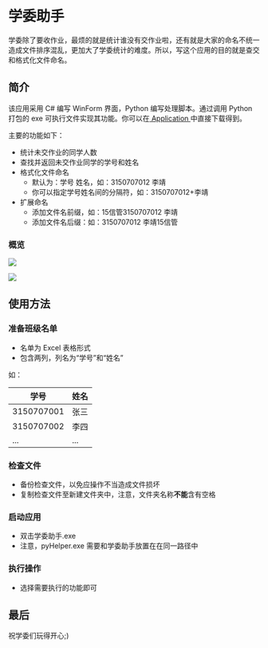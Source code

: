 # 学委助手

学委除了要收作业，最烦的就是统计谁没有交作业啦，还有就是大家的命名不统一造成文件排序混乱，更加大了学委统计的难度。所以，写这个应用的目的就是查交和格式化文件命名。

## 简介
该应用采用 C# 编写 WinForm 界面，Python 编写处理脚本。通过调用 Python 打包的 exe 可执行文件实现其功能。你可以在[ Application ](https://github.com/jl223vy/Helper_for_CommissaryInChargeOfStudies/tree/master/Application) 中直接下载得到。

主要的功能如下：

- 统计未交作业的同学人数
- 查找并返回未交作业同学的学号和姓名
- 格式化文件命名
  - 默认为：学号 姓名，如：3150707012 李靖
  - 你可以指定学号姓名间的分隔符，如：3150707012+李靖
- 扩展命名
  - 添加文件名前缀，如：15信管3150707012 李靖
  - 添加文件名后缀：如：3150707012 李靖15信管

### 概览
![](https://github.com/jl223vy/Helper_for_CommissaryInChargeOfStudies/raw/master/Preview/snipaste_20180406_231756.jpg)

![](https://github.com/jl223vy/Helper_for_CommissaryInChargeOfStudies/raw/master/Preview/snipaste_20180406_231832.jpg)

## 使用方法

### 准备班级名单
- 名单为 Excel 表格形式
- 包含两列，列名为“学号”和“姓名”

如：

|学号|姓名|
|---|---|
|3150707001|张三|
|3150707002|李四|
|...|...|

### 检查文件

- 备份检查文件，以免应操作不当造成文件损坏
- 复制检查文件至新建文件夹中，注意，文件夹名称**不能**含有空格

### 启动应用
- 双击学委助手.exe
- 注意，pyHelper.exe 需要和学委助手放置在在同一路径中

### 执行操作
- 选择需要执行的功能即可

## 最后

祝学委们玩得开心;)




